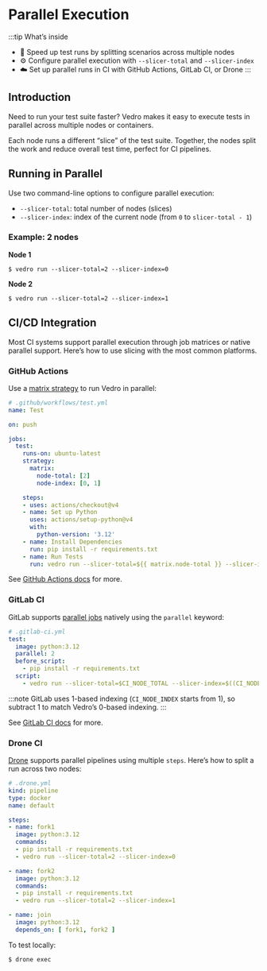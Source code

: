 # Parallel Execution

:::tip What’s inside
* 🚀 Speed up test runs by splitting scenarios across multiple nodes
* ⚙️ Configure parallel execution with `--slicer-total` and `--slicer-index`
* ☁️ Set up parallel runs in CI with GitHub Actions, GitLab CI, or Drone
:::

## Introduction

Need to run your test suite faster? Vedro makes it easy to execute tests in parallel across multiple nodes or containers.

Each node runs a different “slice” of the test suite. Together, the nodes split the work and reduce overall test time, perfect for CI pipelines.

## Running in Parallel

Use two command-line options to configure parallel execution:
- `--slicer-total`: total number of nodes (slices)
- `--slicer-index`: index of the current node (from `0` to `slicer-total - 1`)

### Example: 2 nodes

**Node 1**

```shell
$ vedro run --slicer-total=2 --slicer-index=0
```

**Node 2**

```shell
$ vedro run --slicer-total=2 --slicer-index=1
```

## CI/CD Integration

Most CI systems support parallel execution through job matrices or native parallel support. Here’s how to use slicing with the most common platforms.

### GitHub Actions

Use a [matrix strategy](https://docs.github.com/en/actions/using-jobs/using-a-matrix-for-your-jobs) to run Vedro in parallel:

```yml
# .github/workflows/test.yml
name: Test

on: push

jobs:
  test:
    runs-on: ubuntu-latest
    strategy:
      matrix:
        node-total: [2]
        node-index: [0, 1]

    steps:
    - uses: actions/checkout@v4
    - name: Set up Python
      uses: actions/setup-python@v4
      with:
        python-version: '3.12'
    - name: Install Dependencies
      run: pip install -r requirements.txt
    - name: Run Tests
      run: vedro run --slicer-total=${{ matrix.node-total }} --slicer-index=${{ matrix.node-index }}
```

See [GitHub Actions docs](https://docs.github.com/en/actions/quickstart) for more.

### GitLab CI

GitLab supports [parallel jobs](https://docs.gitlab.com/ee/ci/yaml/README.html#parallel) natively using the `parallel` keyword:

```yml
# .gitlab-ci.yml
test:
  image: python:3.12
  parallel: 2
  before_script:
    - pip install -r requirements.txt
  script:
    - vedro run --slicer-total=$CI_NODE_TOTAL --slicer-index=$((CI_NODE_INDEX-1))
```

:::note
GitLab uses 1-based indexing (`CI_NODE_INDEX` starts from 1), so subtract 1 to match Vedro’s 0-based indexing.
:::

See [GitLab CI docs](https://docs.gitlab.com/ee/ci/) for more.

### Drone CI

[Drone](https://docs.drone.io/quickstart/docker/) supports parallel pipelines using multiple `steps`. Here’s how to split a run across two nodes:

```yml
# .drone.yml
kind: pipeline
type: docker
name: default

steps:
- name: fork1
  image: python:3.12
  commands:
  - pip install -r requirements.txt
  - vedro run --slicer-total=2 --slicer-index=0

- name: fork2
  image: python:3.12
  commands:
  - pip install -r requirements.txt
  - vedro run --slicer-total=2 --slicer-index=1

- name: join
  image: python:3.12
  depends_on: [ fork1, fork2 ]
```

To test locally:

```shell
$ drone exec
```
